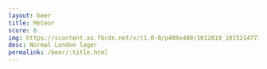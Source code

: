 ```yaml
---
layout: beer
title: Meteor
score: 6
img: https://scontent.xx.fbcdn.net/v/t1.0-0/p480x480/1012810_10152147735373745_584437479_n.jpg?oh=f066db029097fc93654849501db0145d&oe=58705D3F
desc: Normal London lager
permalink: /beer/:title.html
---
```

